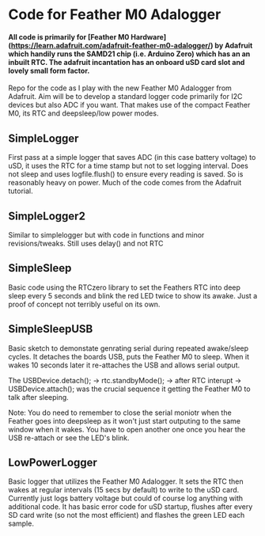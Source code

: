 # Code for Feather M0 Adalogger 
#### All code is primarily for [Feather M0 Hardware] (https://learn.adafruit.com/adafruit-feather-m0-adalogger/) by Adafruit which handily runs the SAMD21 chip (i.e. Arduino Zero) which has an an inbuilt RTC. The adafruit incantation has an onboard uSD card slot and lovely small form factor. 
Repo for the code  as I play with the new Feather M0 Adalogger from Adafruit. Aim will be to develop a standard logger code primarily for I2C devices but also ADC if you want. That makes use of the compact Feather M0, its RTC and deepsleep/low power modes.

## SimpleLogger

First pass at a simple logger that saves ADC (in this case battery voltage) to uSD, it uses the RTC for a time stamp but not to set logging interval. Does not sleep and uses logfile.flush() to ensure every reading is saved. So is reasonably heavy on power. Much of the code comes from the Adafruit tutorial.

## SimpleLogger2
Similar to simplelogger but with code in functions and minor revisions/tweaks. Still uses delay() and not RTC

## SimpleSleep
Basic code using the RTCzero library to set the Feathers RTC into deep sleep every 5 seconds and blink the red LED twice to show its awake. Just a proof of concept not terribly useful on its own.

## SimpleSleepUSB
Basic sketch to demonstate genrating serial during repeated awake/sleep cycles. It detaches the boards USB, puts the Feather M0 to sleep. When it wakes 10 seconds later it re-attaches the USB and allows serial output.

The USBDevice.detach(); -> rtc.standbyMode(); -> after RTC interupt -> USBDevice.attach(); was the crucial sequence it getting the Feather M0 to talk after sleeping.

Note: You do need to remember to close the serial moniotr when the Feather goes into deepsleep as it won't just start outputing to the same window when it wakes. You have to open another one once you hear the USB re-attach or see the LED's blink.

## LowPowerLogger
Basic logger that utilizes the Feather M0 Adalogger. It sets the RTC then wakes at regular intervals (15 secs by default) to write to the uSD card. Currently just logs battery voltage but could of course log anything with additional code.
It has basic error code for uSD startup, flushes after every SD card write (so not the most efficient) and flashes the green LED each sample.


